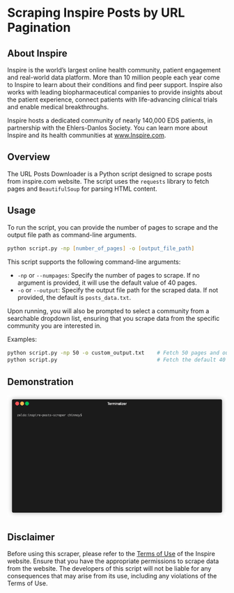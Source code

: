 # Scraping Inspire Posts by URL Pagination

## About Inspire
Inspire is the world’s largest online health community, patient engagement and real-world data platform. More than 10 million people each year come to Inspire to learn about their conditions and find peer support. Inspire also works with leading biopharmaceutical companies to provide insights about the patient experience, connect patients with life-advancing clinical trials and enable medical breakthroughs.

Inspire hosts a dedicated community of nearly 140,000 EDS patients, in partnership with the Ehlers-Danlos Society. You can learn more about Inspire and its health communities at www.Inspire.com.

## Overview
The URL Posts Downloader is a Python script designed to scrape posts from inspire.com website. The script uses the `requests` library to fetch pages and `BeautifulSoup` for parsing HTML content.

## Usage
To run the script, you can provide the number of pages to scrape and the output file path as command-line arguments.

```zsh
python script.py -np [number_of_pages] -o [output_file_path]
```
This script supports the following command-line arguments:
- `-np` or `--numpages`: Specify the number of pages to scrape. If no argument is provided, it will use the default value of 40 pages.
- `-o` or `--output`: Specify the output file path for the scraped data. If not provided, the default is `posts_data.txt`.

Upon running, you will also be prompted to select a community from a searchable dropdown list, ensuring that you scrape data from the specific community you are interested in.

Examples:
```zsh
python script.py -np 50 -o custom_output.txt    # Fetch 50 pages and output to custom_output.txt
python script.py                                # Fetch the default 40 pages and output to posts_data.txt
```

## Demonstration
![Script in action](/static/render1718926585112.gif)

## Disclaimer
Before using this scraper, please refer to the [Terms of Use](https://www.inspire.com/about/terms/) of the Inspire website. Ensure that you have the appropriate permissions to scrape data from the website. The developers of this script will not be liable for any consequences that may arise from its use, including any violations of the Terms of Use.
